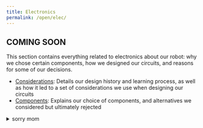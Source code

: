 ```yaml
---
title: Electronics
permalink: /open/elec/
---
```


## COMING SOON

This section contains everything related to electronics about our robot:
why we chose certain components, how we designed our circuits, and reasons
for some of our decisions.

- [Considerations](/open/elec/considerations/): Details our design history
  and learning process, as well as how it led to a set of considerations
  we use when designing our circuits
- [Components](/open/elec/components/): Explains our choice of components,
  and alternatives we considered but ultimately rejected

<details><summary>sorry mom</summary>
I am (we are) not really meticulous with my documentation: when doing
something, I want to finish it and move on to something else rather than
take the time to document what I just did. We tried to change that with our blog,
but it's still not very frequent or thorough, so pardon me and feel free to reach
out to us if there are any lapses or logical gaps in this section's coverage, or
if there is something you would like to discuss.
</details>

